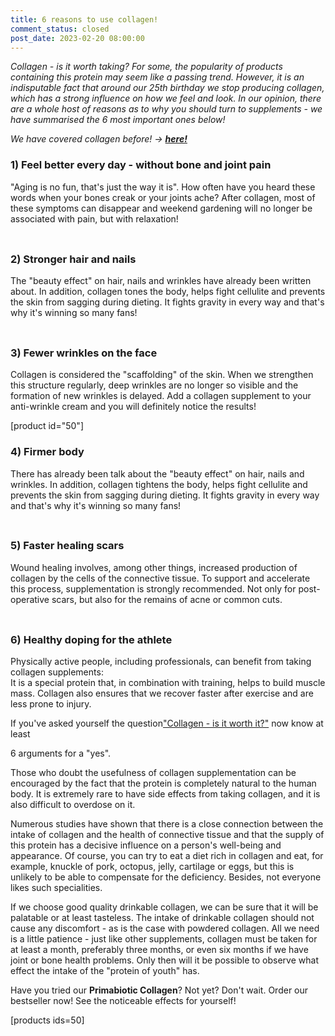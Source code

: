 ```yaml
---
title: 6 reasons to use collagen!
comment_status: closed
post_date: 2023-02-20 08:00:00
---
```

<!-- wp:paragraph -->
<p><em>Collagen - is it worth taking? For some, the popularity of products containing this protein may seem like a passing trend. However, it is an indisputable fact that around our 25th  birthday we stop producing collagen, which has a strong influence on how we feel and look. In our opinion, there are a whole host of reasons as to why you should turn to supplements - we have summarised the 6 most important ones below!</em></p>
<!-- /wp:paragraph -->

<!-- wp:paragraph -->
<p><em>We have covered collagen before! → <strong><a href="https://primabiotic.de/kollagen-haeufig-gestellte-fragen/">here!</a></strong></em></p>
<!-- /wp:paragraph -->

<!-- wp:paragraph -->
<p></p>
<!-- /wp:paragraph -->

<!-- wp:heading {"level":3} -->
<h3>1) Feel better every day - without bone and joint pain</h3>
<!-- /wp:heading -->

<!-- wp:paragraph -->
<p>&quot;Aging is no fun, that&#39;s just the way it is&quot;. How often have you heard these words when your bones creak or your joints ache? After collagen, most of these symptoms can disappear and weekend gardening will no longer be associated with pain, but with relaxation!</p>
<!-- /wp:paragraph -->

<!-- wp:spacer {"height":"9px"} -->
<div style="height:9px" aria-hidden="true" class="wp-block-spacer"></div>
<!-- /wp:spacer -->

<!-- wp:heading {"level":3} -->
<h3>2) Stronger hair and nails</h3>
<!-- /wp:heading -->

<!-- wp:paragraph -->
<p>The &quot;beauty effect&quot; on hair, nails and wrinkles have already been written about. In addition, collagen tones the body, helps fight cellulite and prevents the skin from sagging during dieting. It fights gravity in every way and that&#39;s why it&#39;s winning so many fans!</p>
<!-- /wp:paragraph -->

<!-- wp:spacer {"height":"9px"} -->
<div style="height:9px" aria-hidden="true" class="wp-block-spacer"></div>
<!-- /wp:spacer -->

<!-- wp:heading {"level":3} -->
<h3>3) Fewer wrinkles on the face</h3>
<!-- /wp:heading -->

<!-- wp:paragraph -->
<p>Collagen is considered the &quot;scaffolding&quot; of the skin. When we strengthen this structure regularly, deep wrinkles are no longer so visible and the formation of new wrinkles is delayed. Add a collagen supplement to your anti-wrinkle cream and you will definitely notice the results!</p>
<!-- /wp:paragraph -->

<!-- wp:shortcode -->
[product id=&quot;50&quot;]
<!-- /wp:shortcode -->

<!-- wp:heading {"level":3} -->
<h3>4) Firmer body</h3>
<!-- /wp:heading -->

<!-- wp:paragraph -->
<p>There has already been talk about the &quot;beauty effect&quot; on hair, nails and wrinkles. In addition, collagen tightens the body, helps fight cellulite and prevents the skin from sagging during dieting. It fights gravity in every way and that&#39;s why it&#39;s winning so many fans!</p>
<!-- /wp:paragraph -->

<!-- wp:spacer {"height":"9px"} -->
<div style="height:9px" aria-hidden="true" class="wp-block-spacer"></div>
<!-- /wp:spacer -->

<!-- wp:heading {"level":3} -->
<h3>5) Faster healing scars</h3>
<!-- /wp:heading -->

<!-- wp:paragraph -->
<p>Wound healing involves, among other things, increased production of collagen by the cells of the connective tissue. To support and accelerate this process, supplementation is strongly recommended. Not only for post-operative scars, but also for the remains of acne or common cuts.</p>
<!-- /wp:paragraph -->

<!-- wp:spacer {"height":"9px"} -->
<div style="height:9px" aria-hidden="true" class="wp-block-spacer"></div>
<!-- /wp:spacer -->

<!-- wp:heading {"level":3} -->
<h3>6) Healthy doping for the athlete</h3>
<!-- /wp:heading -->

<!-- wp:paragraph -->
<p>Physically active people, including professionals, can benefit from taking collagen supplements: <br>It is a special protein that, in combination with training, helps to build muscle mass. Collagen also ensures that we recover faster after exercise and are less prone to injury.</p>
<!-- /wp:paragraph -->

<!-- wp:paragraph -->
<p>If you&#39;ve asked yourself the question<a href="https://primabiotic.de/kollagen-haeufig-gestellte-fragen/">&quot;Collagen - is it worth it?&quot;</a> now know at least </p>
<!-- /wp:paragraph -->

<!-- wp:paragraph -->
<p>6 arguments for a &quot;yes&quot;.</p>
<!-- /wp:paragraph -->

<!-- wp:paragraph -->
<p>Those who doubt the usefulness of collagen supplementation can be encouraged by the fact that the protein is completely natural to the human body. It is extremely rare to have side effects from taking collagen, and it is also difficult to overdose on it.</p>
<!-- /wp:paragraph -->

<!-- wp:paragraph -->
<p>Numerous studies have shown that there is a close connection between the intake of collagen and the health of connective tissue and that the supply of this protein has a decisive influence on a person&#39;s well-being and appearance. Of course, you can try to eat a diet rich in collagen and eat, for example, knuckle of pork, octopus, jelly, cartilage or eggs, but this is unlikely to be able to compensate for the deficiency. Besides, not everyone likes such specialities.</p>
<!-- /wp:paragraph -->

<!-- wp:paragraph -->
<p>If we choose good quality drinkable collagen, we can be sure that it will be palatable or at least tasteless. The intake of drinkable collagen should not cause any discomfort - as is the case with powdered collagen. All we need is a little patience - just like other supplements, collagen must be taken for at least a month, preferably three months, or even six months if we have joint or bone health problems. Only then will it be possible to observe what effect the intake of the &quot;protein of youth&quot; has.</p>
<!-- /wp:paragraph -->

<!-- wp:paragraph -->
<p>Have you tried our <strong>Primabiotic Collagen</strong>? Not yet? Don&#39;t wait. Order our bestseller now! See the noticeable effects for yourself! </p>
<!-- /wp:paragraph -->

<!-- wp:shortcode -->
[products ids=50]
<!-- /wp:shortcode -->
